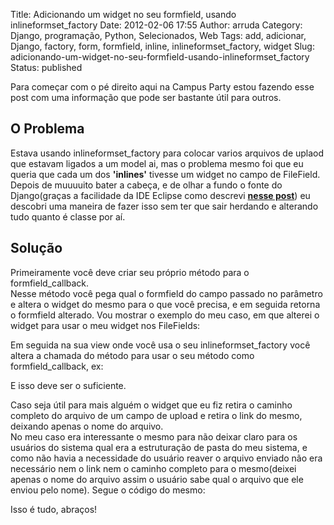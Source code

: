 Title: Adicionando um widget no seu formfield, usando inlineformset_factory
Date: 2012-02-06 17:55
Author: arruda
Category: Django, programação, Python, Selecionados, Web
Tags: add, adicionar, Django, factory, form, formfield, inline, inlineformset_factory, widget
Slug: adicionando-um-widget-no-seu-formfield-usando-inlineformset_factory
Status: published

Para começar com o pé direito aqui na Campus Party estou fazendo esse post com uma informação que pode ser bastante útil para outros.

O Problema
----------

Estava usando inlineformset\_factory para colocar varios arquivos de uplaod que estavam ligados a um model ai, mas o problema mesmo foi que eu queria que cada um dos **'inlines'** tivesse um widget no campo de FileField.  
Depois de muuuuito bater a cabeça, e de olhar a fundo o fonte do Django(graças a facilidade da IDE Eclipse como descrevi **[nesse post](http://www.arruda.blog.br/programacao/review-eclipse-django-virtualenv/ "Eclipse ta legal")**) eu descobri uma maneira de fazer isso sem ter que sair herdando e alterando tudo quanto é classe por aí.

Solução
-------

<p>

Primeiramente você deve criar seu próprio método para o formfield\_callback.  
Nesse método você pega qual o formfield do campo passado no parâmetro e altera o widget do mesmo para o que você precisa, e em seguida retorna o formfield alterado. Vou mostrar o exemplo do meu caso, em que alterei o widget para usar o meu widget nos FileFields:  

<script src="https://gist.github.com/1754686.js?file=my_formfield_utils.py"></script>
</p>
<p>

Em seguida na sua view onde você usa o seu inlineformset\_factory você altera a chamada do método para usar o seu método como formfield\_callback, ex:  

<script src="https://gist.github.com/1754686.js?file=my_nice_view.py"></script>
</p>

E isso deve ser o suficiente.

<p>

Caso seja útil para mais alguém o widget que eu fiz retira o caminho completo do arquivo de um campo de upload e retira o link do mesmo, deixando apenas o nome do arquivo.  
No meu caso era interessante o mesmo para não deixar claro para os usuários do sistema qual era a estruturação de pasta do meu sistema, e como não havia a necessidade do usuário reaver o arquivo enviado não era necessário nem o link nem o caminho completo para o mesmo(deixei apenas o nome do arquivo assim o usuário sabe qual o arquivo que ele enviou pelo nome). Segue o código do mesmo:  

<script src="https://gist.github.com/1754686.js?file=my_widget.py"></script>
</p>

Isso é tudo, abraços!
